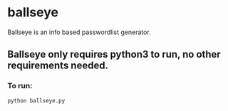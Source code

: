 # ballseye
Ballseye is an info based passwordlist generator.



## Ballseye only requires python3 to run, no other requirements needed.


### To run:
```python ballseye.py```

